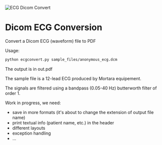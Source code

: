 [logo]: https://raw.github.com/marcodebe/dicomecg_convert/master/images/logo.png
![ECG Dicom Convert][logo]

Dicom ECG Conversion
====================


Convert a Dicom ECG (waveform) file to PDF

Usage:
```bash
python ecgconvert.py sample_files/anonymous_ecg.dcm
```

The output is in out.pdf

The sample file is a 12-lead ECG produced by Mortara equipement.

The signals are filtered using a bandpass (0.05-40 Hz) butterworth filter of order 1.

Work in progress, we need:
 * save in more formats (it's about to change the extension of output file name)
 * print textual info (patient name, etc.) in the header
 * different layouts
 * exception handling
 * ...

